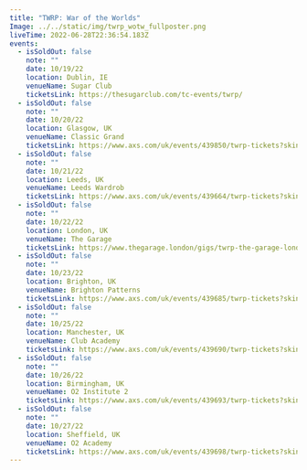 ```yaml
---
title: "TWRP: War of the Worlds"
Image: ../../static/img/twrp_wotw_fullposter.png
liveTime: 2022-06-28T22:36:54.183Z
events:
  - isSoldOut: false
    note: ""
    date: 10/19/22
    location: Dublin, IE
    venueName: Sugar Club
    ticketsLink: https://thesugarclub.com/tc-events/twrp/
  - isSoldOut: false
    note: ""
    date: 10/20/22
    location: Glasgow, UK
    venueName: Classic Grand
    ticketsLink: https://www.axs.com/uk/events/439850/twrp-tickets?skin=aegpresentsuk
  - isSoldOut: false
    note: ""
    date: 10/21/22
    location: Leeds, UK
    venueName: Leeds Wardrob
    ticketsLink: https://www.axs.com/uk/events/439664/twrp-tickets?skin=aegpresentsuk
  - isSoldOut: false
    note: ""
    date: 10/22/22
    location: London, UK
    venueName: The Garage
    ticketsLink: https://www.thegarage.london/gigs/twrp-the-garage-london-tickets-2022/
  - isSoldOut: false
    note: ""
    date: 10/23/22
    location: Brighton, UK
    venueName: Brighton Patterns
    ticketsLink: https://www.axs.com/uk/events/439685/twrp-tickets?skin=aegpresentsuk
  - isSoldOut: false
    note: ""
    date: 10/25/22
    location: Manchester, UK
    venueName: Club Academy
    ticketsLink: https://www.axs.com/uk/events/439690/twrp-tickets?skin=aegpresentsuk
  - isSoldOut: false
    note: ""
    date: 10/26/22
    location: Birmingham, UK
    venueName: O2 Institute 2
    ticketsLink: https://www.axs.com/uk/events/439693/twrp-tickets?skin=aegpresentsuk
  - isSoldOut: false
    note: ""
    date: 10/27/22
    location: Sheffield, UK
    venueName: O2 Academy
    ticketsLink: https://www.axs.com/uk/events/439698/twrp-tickets?skin=aegpresentsuk
---
```


